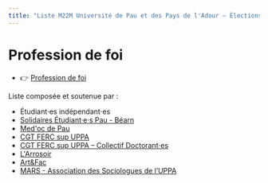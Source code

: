 ```yaml
---
title: "Liste M22M Université de Pau et des Pays de l'Adour – Élections 2022"
---
```



# Profession de foi
<div class="professionfoi" markdown="1">

- 👉 [Profession de foi](assets/pdf/PF_M22M_2022-2024.pdf)

<!--
- 👉 [Hauteskunduko adierazpena](assets/pdf/2022/)
- 👉 [Profession de Fe](assets/pdf/2022/)
-->

</div>
<!--
Pour en savoir plus sur nos différents axes :

<div class="professionfoi" markdown="1">

- [💶 Lutte contre la précarité](assets/pdf/2022/)
- [👥 Pour un service public de qualité](assets/pdf/2022/)
- [📚 Démocratisation et accessibilité au savoir](assets/pdf/2022/)
- [🎓 Université de proximité](assets/pdf/2022/)
- [🗣️ Diversité culturelle et linguistique](assets/pdf/2022/)
- [✊ Université en lutte contre les dominations](assets/pdf/2022/)
- [🌱 Université écologique et sans conservateur](assets/pdf/2022/)
- [🥼 Pour une recherche sans précarité !](assets/pdf/2022/)

</div>
-->

Liste composée et soutenue par :
<div class="partenaires" markdown="1">

- Étudiant⋅es indépendant⋅es
- [Solidaires Étudiant·e·s Pau - Béarn](https://twitter.com/seslpau)
- [Med'oc de Pau](https://www.facebook.com/medocdepau)
- [CGT FERC sup UPPA](https://cgt.fercsup.net/syndicats/aquitaine-limousin-poitou-charentes/universite-de-pau-et-des-pays-de-l-adour-uppa/)
- [CGT FERC sup UPPA – Collectif Doctorant⋅es](https://cgt-doctorants-uppa.legtux.org/)
- [L'Arrosoir](https://larrosoirpau.fr/)
- [Art&Fac](https://www.facebook.com/art.et.fac.pau/)
- [MARS - Association des Sociologues de l’UPPA](https://www.instagram.com/sociologie_uppa/)
</div>
<!--
# Ressources et communiquées de presse
-->
